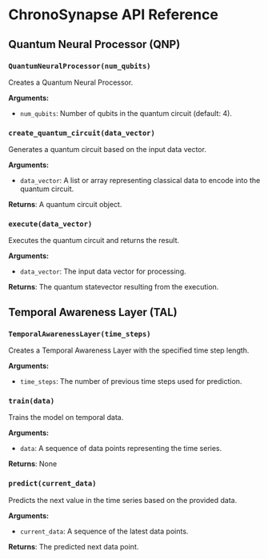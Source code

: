 # ChronoSynapse API Reference

## Quantum Neural Processor (QNP)

### `QuantumNeuralProcessor(num_qubits)`

Creates a Quantum Neural Processor.

**Arguments:**
- `num_qubits`: Number of qubits in the quantum circuit (default: 4).

### `create_quantum_circuit(data_vector)`

Generates a quantum circuit based on the input data vector.

**Arguments:**
- `data_vector`: A list or array representing classical data to encode into the quantum circuit.

**Returns**: A quantum circuit object.

### `execute(data_vector)`

Executes the quantum circuit and returns the result.

**Arguments:**
- `data_vector`: The input data vector for processing.

**Returns**: The quantum statevector resulting from the execution.

## Temporal Awareness Layer (TAL)

### `TemporalAwarenessLayer(time_steps)`

Creates a Temporal Awareness Layer with the specified time step length.

**Arguments:**
- `time_steps`: The number of previous time steps used for prediction.

### `train(data)`

Trains the model on temporal data.

**Arguments:**
- `data`: A sequence of data points representing the time series.

**Returns**: None

### `predict(current_data)`

Predicts the next value in the time series based on the provided data.

**Arguments:**
- `current_data`: A sequence of the latest data points.

**Returns**: The predicted next data point.
